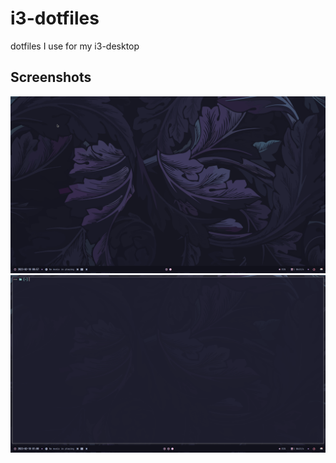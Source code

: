 # i3-dotfiles
dotfiles I use for my i3-desktop

## Screenshots
![Alt text](screenshots/screenshot-1.png)
![Alt text](screenshots/screenshot-2.png)

